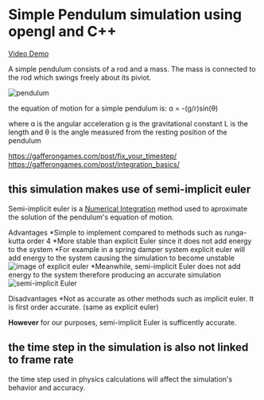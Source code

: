 ﻿# Simple Pendulum simulation using opengl and C++

[Video Demo]()

A simple pendulum consists of a rod and a mass. The mass is connected to the rod which swings freely about its piviot.

![pendulum](http://www.acs.psu.edu/drussell/Demos/Pendulum/Pendulum.gif)

the equation of motion for a simple pendulum is:
ɑ = -(g/r)sin(θ)

where ɑ is the angular acceleration
g is the gravitational constant
L is the length
and θ is the angle measured from the resting position of the pendulum

https://gafferongames.com/post/fix_your_timestep/
https://gafferongames.com/post/integration_basics/


## this simulation makes use of semi-implicit euler
Semi-implicit euler is a [Numerical Integration](https://en.wikipedia.org/wiki/Numerical_integration) method used to aproximate the solution of the pendulum's equation of motion.


Advantages
*Simple to implement compared to methods such as runga-kutta order 4
*More stable than explicit Euler since it does not add energy to the system
  *For example in a spring damper system explicit euler will add energy to the system causing the simulation to become unstable
  ![image of explicit euler](https://gafferongames.com/img/game-physics/integration_basics_damped_explicit_euler.png)
  *Meanwhile, semi-implicit Euler does not add energy to the system therefore producing an accurate simulation
  ![semi-implicit Euler](https://gafferongames.com/img/game-physics/integration_basics_damped_semi_implicit_euler.png)

Disadvantages
*Not as accurate as other methods such as implicit euler. It is first order accurate. (same as explicit euler)

**However** for our purposes, semi-implicit Euler is sufficently accurate.

## the time step in the simulation is also not linked to frame rate
the time step used in physics calculations will affect the simulation's behavior and accuracy.
